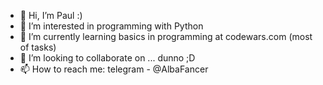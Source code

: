 - 👋 Hi, I’m Paul :)
- 👀 I’m interested in programming with Python
- 🌱 I’m currently learning basics in programming at codewars.com (most of tasks)
- 💞️ I’m looking to collaborate on ... dunno ;D
- 📫 How to reach me:
telegram - @AlbaFancer

<!---
ffancer/ffancer is a ✨ special ✨ repository because its `README.md` (this file) appears on your GitHub profile.
You can click the Preview link to take a look at your changes.
--->

